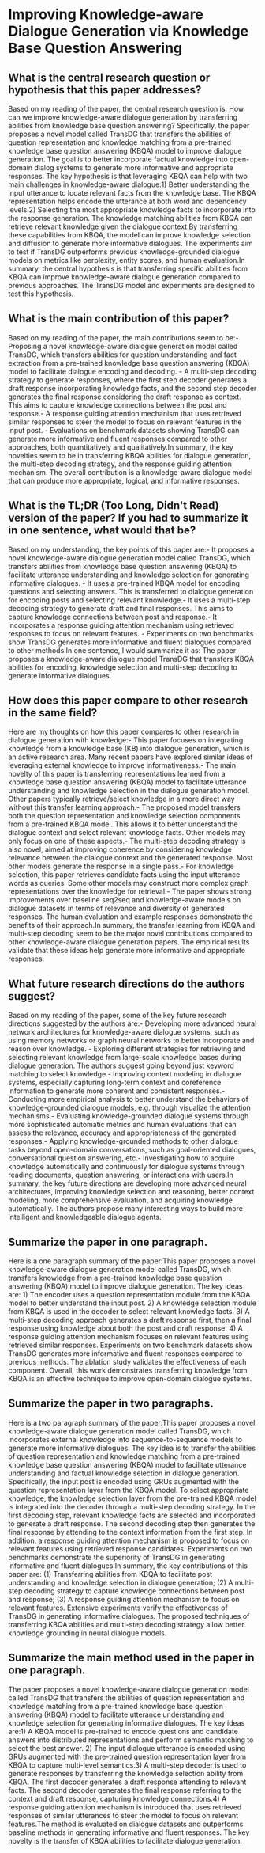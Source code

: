 # Improving Knowledge-aware Dialogue Generation via Knowledge Base   Question Answering

## What is the central research question or hypothesis that this paper addresses?

Based on my reading of the paper, the central research question is: How can we improve knowledge-aware dialogue generation by transferring abilities from knowledge base question answering? Specifically, the paper proposes a novel model called TransDG that transfers the abilities of question representation and knowledge matching from a pre-trained knowledge base question answering (KBQA) model to improve dialogue generation. The goal is to better incorporate factual knowledge into open-domain dialog systems to generate more informative and appropriate responses. The key hypothesis is that leveraging KBQA can help with two main challenges in knowledge-aware dialogue:1) Better understanding the input utterance to locate relevant facts from the knowledge base. The KBQA representation helps encode the utterance at both word and dependency levels.2) Selecting the most appropriate knowledge facts to incorporate into the response generation. The knowledge matching abilities from KBQA can retrieve relevant knowledge given the dialogue context.By transferring these capabilities from KBQA, the model can improve knowledge selection and diffusion to generate more informative dialogues. The experiments aim to test if TransDG outperforms previous knowledge-grounded dialogue models on metrics like perplexity, entity scores, and human evaluation.In summary, the central hypothesis is that transferring specific abilities from KBQA can improve knowledge-aware dialogue generation compared to previous approaches. The TransDG model and experiments are designed to test this hypothesis.


## What is the main contribution of this paper?

Based on my reading of the paper, the main contributions seem to be:- Proposing a novel knowledge-aware dialogue generation model called TransDG, which transfers abilities for question understanding and fact extraction from a pre-trained knowledge base question answering (KBQA) model to facilitate dialogue encoding and decoding. - A multi-step decoding strategy to generate responses, where the first step decoder generates a draft response incorporating knowledge facts, and the second step decoder generates the final response considering the draft response as context. This aims to capture knowledge connections between the post and response.- A response guiding attention mechanism that uses retrieved similar responses to steer the model to focus on relevant features in the input post. - Evaluations on benchmark datasets showing TransDG can generate more informative and fluent responses compared to other approaches, both quantitatively and qualitatively.In summary, the key novelties seem to be in transferring KBQA abilities for dialogue generation, the multi-step decoding strategy, and the response guiding attention mechanism. The overall contribution is a knowledge-aware dialogue model that can produce more appropriate, logical, and informative responses.


## What is the TL;DR (Too Long, Didn't Read) version of the paper? If you had to summarize it in one sentence, what would that be?

Based on my understanding, the key points of this paper are:- It proposes a novel knowledge-aware dialogue generation model called TransDG, which transfers abilities from knowledge base question answering (KBQA) to facilitate utterance understanding and knowledge selection for generating informative dialogues. - It uses a pre-trained KBQA model for encoding questions and selecting answers. This is transferred to dialogue generation for encoding posts and selecting relevant knowledge.- It uses a multi-step decoding strategy to generate draft and final responses. This aims to capture knowledge connections between post and response.- It incorporates a response guiding attention mechanism using retrieved responses to focus on relevant features. - Experiments on two benchmarks show TransDG generates more informative and fluent dialogues compared to other methods.In one sentence, I would summarize it as: The paper proposes a knowledge-aware dialogue model TransDG that transfers KBQA abilities for encoding, knowledge selection and multi-step decoding to generate informative dialogues.


## How does this paper compare to other research in the same field?

Here are my thoughts on how this paper compares to other research in dialogue generation with knowledge:- This paper focuses on integrating knowledge from a knowledge base (KB) into dialogue generation, which is an active research area. Many recent papers have explored similar ideas of leveraging external knowledge to improve informativeness.- The main novelty of this paper is transferring representations learned from a knowledge base question answering (KBQA) model to facilitate utterance understanding and knowledge selection in the dialogue generation model. Other papers typically retrieve/select knowledge in a more direct way without this transfer learning approach.- The proposed model transfers both the question representation and knowledge selection components from a pre-trained KBQA model. This allows it to better understand the dialogue context and select relevant knowledge facts. Other models may only focus on one of these aspects.- The multi-step decoding strategy is also novel, aimed at improving coherence by considering knowledge relevance between the dialogue context and the generated response. Most other models generate the response in a single pass.- For knowledge selection, this paper retrieves candidate facts using the input utterance words as queries. Some other models may construct more complex graph representations over the knowledge for retrieval.- The paper shows strong improvements over baseline seq2seq and knowledge-aware models on dialogue datasets in terms of relevance and diversity of generated responses. The human evaluation and example responses demonstrate the benefits of their approach.In summary, the transfer learning from KBQA and multi-step decoding seem to be the major novel contributions compared to other knowledge-aware dialogue generation papers. The empirical results validate that these ideas help generate more informative and appropriate responses.


## What future research directions do the authors suggest?

Based on my reading of the paper, some of the key future research directions suggested by the authors are:- Developing more advanced neural network architectures for knowledge-aware dialogue systems, such as using memory networks or graph neural networks to better incorporate and reason over knowledge. - Exploring different strategies for retrieving and selecting relevant knowledge from large-scale knowledge bases during dialogue generation. The authors suggest going beyond just keyword matching to select knowledge.- Improving context modeling in dialogue systems, especially capturing long-term context and coreference information to generate more coherent and consistent responses.- Conducting more empirical analysis to better understand the behaviors of knowledge-grounded dialogue models, e.g. through visualize the attention mechanisms.- Evaluating knowledge-grounded dialogue systems through more sophisticated automatic metrics and human evaluations that can assess the relevance, accuracy and appropriateness of the generated responses.- Applying knowledge-grounded methods to other dialogue tasks beyond open-domain conversations, such as goal-oriented dialogues, conversational question answering, etc.- Investigating how to acquire knowledge automatically and continuously for dialogue systems through reading documents, question answering, or interactions with users.In summary, the key future directions are developing more advanced neural architectures, improving knowledge selection and reasoning, better context modeling, more comprehensive evaluation, and acquiring knowledge automatically. The authors propose many interesting ways to build more intelligent and knowledgeable dialogue agents.


## Summarize the paper in one paragraph.

Here is a one paragraph summary of the paper:This paper proposes a novel knowledge-aware dialogue generation model called TransDG, which transfers knowledge from a pre-trained knowledge base question answering (KBQA) model to improve dialogue generation. The key ideas are: 1) The encoder uses a question representation module from the KBQA model to better understand the input post. 2) A knowledge selection module from KBQA is used in the decoder to select relevant knowledge facts. 3) A multi-step decoding approach generates a draft response first, then a final response using knowledge about both the post and draft response. 4) A response guiding attention mechanism focuses on relevant features using retrieved similar responses. Experiments on two benchmark datasets show TransDG generates more informative and fluent responses compared to previous methods. The ablation study validates the effectiveness of each component. Overall, this work demonstrates transferring knowledge from KBQA is an effective technique to improve open-domain dialogue systems.


## Summarize the paper in two paragraphs.

Here is a two paragraph summary of the paper:This paper proposes a novel knowledge-aware dialogue generation model called TransDG, which incorporates external knowledge into sequence-to-sequence models to generate more informative dialogues. The key idea is to transfer the abilities of question representation and knowledge matching from a pre-trained knowledge base question answering (KBQA) model to facilitate utterance understanding and factual knowledge selection in dialogue generation. Specifically, the input post is encoded using GRUs augmented with the question representation layer from the KBQA model. To select appropriate knowledge, the knowledge selection layer from the pre-trained KBQA model is integrated into the decoder through a multi-step decoding strategy. In the first decoding step, relevant knowledge facts are selected and incorporated to generate a draft response. The second decoding step then generates the final response by attending to the context information from the first step. In addition, a response guiding attention mechanism is proposed to focus on relevant features using retrieved response candidates. Experiments on two benchmarks demonstrate the superiority of TransDG in generating informative and fluent dialogues.In summary, the key contributions of this paper are: (1) Transferring abilities from KBQA to facilitate post understanding and knowledge selection in dialogue generation; (2) A multi-step decoding strategy to capture knowledge connections between post and response; (3) A response guiding attention mechanism to focus on relevant features. Extensive experiments verify the effectiveness of TransDG in generating informative dialogues. The proposed techniques of transferring KBQA abilities and multi-step decoding strategy allow better knowledge grounding in neural dialogue models.


## Summarize the main method used in the paper in one paragraph.

The paper proposes a novel knowledge-aware dialogue generation model called TransDG that transfers the abilities of question representation and knowledge matching from a pre-trained knowledge base question answering (KBQA) model to facilitate utterance understanding and knowledge selection for generating informative dialogues. The key ideas are:1) A KBQA model is pre-trained to encode questions and candidate answers into distributed representations and perform semantic matching to select the best answer. 2) The input dialogue utterance is encoded using GRUs augmented with the pre-trained question representation layer from KBQA to capture multi-level semantics.3) A multi-step decoder is used to generate responses by transferring the knowledge selection ability from KBQA. The first decoder generates a draft response attending to relevant facts. The second decoder generates the final response referring to the context and draft response, capturing knowledge connections.4) A response guiding attention mechanism is introduced that uses retrieved responses of similar utterances to steer the model to focus on relevant features.The method is evaluated on dialogue datasets and outperforms baseline methods in generating informative and fluent responses. The key novelty is the transfer of KBQA abilities to facilitate dialogue generation.
